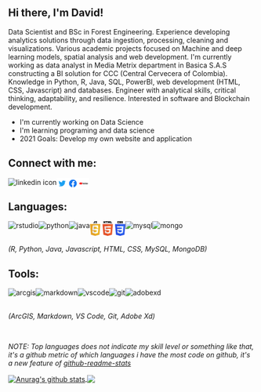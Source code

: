 ## Hi there, I'm David!

Data Scientist and BSc in Forest Engineering. Experience developing analytics solutions through data ingestion, processing, cleaning and visualizations. Various academic projects focused on Machine and deep learning models, spatial analysis and web development. I'm currently working as data analyst in Media Metrix department in Basica S.A.S constructing a BI solution for CCC (Central Cervecera of Colombia). Knowledge in Python, R, Java, SQL, PowerBI, web development (HTML, CSS, Javascript) and databases. Engineer with analytical skills, critical thinking, adaptability, and resilience. Interested in software and Blockchain development.

- I'm currently working on Data Science
- I'm learning programing and data science
- 2021 Goals: Develop my own website and application

## Connect with me:

[<img align="left" alt="linkedin icon" witdth="22px" height="22" src="./img/linkedln-logo.svg"/>][linkedin]
[<img align="left" alt="twitter icon" witdth="22px" height="22" src="./img/twitter-logo.svg"/>][twitter]
[<img align="left" alt="facebook icon" witdth="22px" height="22" src="./img/facebook-logo-2021.svg"/>][facebook]
[<img align="left" alt="youtube icon" witdth="22px" height="22" src="./img/youtube-logo-2020.svg"/>][youtube]

<br />

## Languages: 
<img align="left" alt="rstudio" witdth="30" height="30" src="https://icons.iconarchive.com/icons/papirus-team/papirus-apps/512/rstudio-icon.png"/>
<img align="left" alt="python" witdth="30" height="30" src="https://upload.wikimedia.org/wikipedia/commons/thumb/c/c3/Python-logo-notext.svg/1024px-Python-logo-notext.svg.png"/>
<img align="left" alt="java" witdth="30" height="30" src="https://seeklogo.com/images/J/java-logo-7F8B35BAB3-seeklogo.com.png"/>
<img align="left" alt="javascript" witdth="30" height="30" src="./img/js.svg"/>
<img align="left" alt="html" witdth="30" height="30" src="./img/html.svg"/>
<img align="left" alt="css" witdth="30" height="30" src="./img/css.svg"/>
<img align="left" alt="mysql" witdth="30" height="30" src="https://upload.wikimedia.org/wikipedia/fr/thumb/6/62/MySQL.svg/1200px-MySQL.svg.png"/>
<img align="left" alt="mongo" witdth="30" height="30" src="https://cdn.worldvectorlogo.com/logos/mongodb.svg"/> <br>

&nbsp; <br>
<em>(R, Python, Java, Javascript, HTML, CSS, MySQL, MongoDB)</em><br>

## Tools:


<img align="left" alt="arcgis" witdth="30" height="30" src="https://www.gis247.com/images/2k19/timings/ArcGIS%20Square%20180px.png"/>
<img align="left" alt="markdown" witdth="30" height="30" src="./img/markdown.svg"/>
<img align="left" alt="vscode" witdth="30" height="30" src="https://upload.wikimedia.org/wikipedia/commons/thumb/9/9a/Visual_Studio_Code_1.35_icon.svg/1024px-Visual_Studio_Code_1.35_icon.svg.png"/>
<img align="left" alt="git" witdth="30" height="30" src="https://cdn.freebiesupply.com/logos/thumbs/2x/git-logo.png"/>
<img align="left" alt="adobexd" witdth="30" height="30" src="https://cdn.iconscout.com/icon/free/png-512/adobe-xd-1869035-1583159.png"/> <br>

&nbsp; <br>
<em>(ArcGIS, Markdown, VS Code, Git, Adobe Xd)</em><br>

&nbsp; <br>

*NOTE: Top languages does not indicate my skill level or something like that, it's a github metric of which languages i have the most code on github, it's a new feature of [github-readme-stats](https://github.com/anuraghazra/github-readme-stats)*


<a href="https://github.com/anuraghazra/github-readme-stats">
  <img align="center" src="https://github-readme-stats.vercel.app/api?username=Detrivinog&show_icons=true&include_all_commits=true&theme=great-gatsby" alt="Anurag's github stats" />
</a>
<a href="https://github.com/anuraghazra/github-readme-stats">
  <img align="center" src="https://github-readme-stats.vercel.app/api/top-langs/?username=Detrivinog&layout=compact&theme=great-gatsby" />
</a>

[linkedin]: https://www.linkedin.com/in/davidtrivinog/
[twitter]: https://twitter.com/DavidTrivinoG
[facebook]: https://www.facebook.com/david.e.trivino/
[youtube]: https://www.youtube.com/channel/UCL9mbgEcnXa751bTrlm39GQ